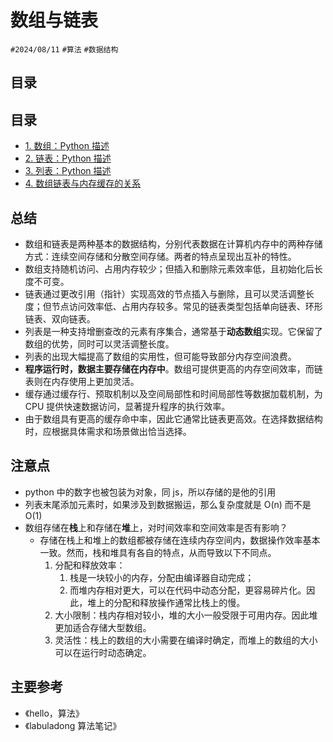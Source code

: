 
# 数组与链表

`#2024/08/11` `#算法` `#数据结构` 


## 目录
<!-- toc -->
 ## 目录 

- [1.  数组：Python 描述](/post/b71171914d1e58538e2676a475dafaee.html)
- [2. 链表：Python 描述](/post/ce4dc05ff0f45520a114d1ecee6e0a6a.html)
- [3. 列表：Python 描述](/post/3feb8fa51d1b591382363b33d56e2f6f.html)
- [4. 数组链表与内存缓存的关系](/post/31e246765ffc5ff0a3dd553780ab02cb.html)

## 总结

- 数组和链表是两种基本的数据结构，分别代表数据在计算机内存中的两种存储方式：连续空间存储和分散空间存储。两者的特点呈现出互补的特性。
- 数组支持随机访问、占用内存较少；但插入和删除元素效率低，且初始化后长度不可变。
- 链表通过更改引用（指针）实现高效的节点插入与删除，且可以灵活调整长度；但节点访问效率低、占用内存较多。常见的链表类型包括单向链表、环形链表、双向链表。
- 列表是一种支持增删查改的元素有序集合，通常基于**动态数组**实现。它保留了数组的优势，同时可以灵活调整长度。
- 列表的出现大幅提高了数组的实用性，但可能导致部分内存空间浪费。
- **程序运行时，数据主要存储在内存中**。数组可提供更高的内存空间效率，而链表则在内存使用上更加灵活。
- 缓存通过缓存行、预取机制以及空间局部性和时间局部性等数据加载机制，为 CPU 提供快速数据访问，显著提升程序的执行效率。
- 由于数组具有更高的缓存命中率，因此它通常比链表更高效。在选择数据结构时，应根据具体需求和场景做出恰当选择。


## 注意点

- python 中的数字也被包装为对象，同 js，所以存储的是他的引用
- 列表末尾添加元素时，如果涉及到数据搬运，那么复杂度就是 O(n) 而不是 O(1)
- 数组存储在**栈**上和存储在**堆**上，对时间效率和空间效率是否有影响？
	- 存储在栈上和堆上的数组都被存储在连续内存空间内，数据操作效率基本一致。然而，栈和堆具有各自的特点，从而导致以下不同点。
		1. 分配和释放效率：
			1. 栈是一块较小的内存，分配由编译器自动完成；
			2. 而堆内存相对更大，可以在代码中动态分配，更容易碎片化。因此，堆上的分配和释放操作通常比栈上的慢。
		2. 大小限制：栈内存相对较小，堆的大小一般受限于可用内存。因此堆更加适合存储大型数组。
		3. 灵活性：栈上的数组的大小需要在编译时确定，而堆上的数组的大小可以在运行时动态确定。

## 主要参考

- 《hello，算法》
- 《labuladong 算法笔记》